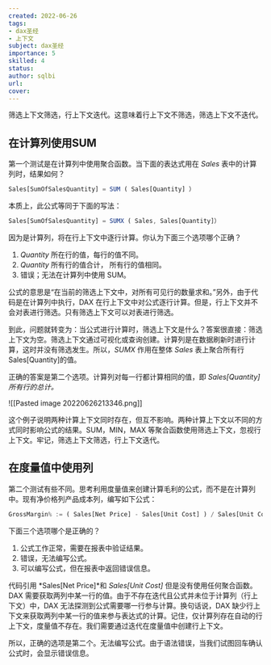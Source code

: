 ```yaml
---
created: 2022-06-26
tags: 
- dax圣经 
- 上下文
subject: dax圣经
importance: 5
skilled: 4
status: 
author: sqlbi
url: 
cover: 
---
```


筛选上下文筛选，行上下文迭代。这意味着行上下文不筛选，筛选上下文不迭代。

## 在计算列使用SUM

第一个测试是在计算列中使用聚合函数。当下面的表达式用在 _Sales_ 表中的计算列时，结果如何？

```js
Sales[SumOfSalesQuantity] = SUM ( Sales[Quantity] ）
```

本质上，此公式等同于下面的写法：

```js
Sales[SumOfSalesQuantity] = SUMX ( Sales, Sales[Quantity]）
```

因为是计算列，将在行上下文中逐行计算。你认为下面三个选项哪个正确？

1.  _Quantity_ 所在行的值，每行的值不同。
2.  _Quantity_ 所有行的值合计， 所有行的值相同。
3.  错误；无法在计算列中使用 SUM。

公式的意思是“在当前的筛选上下文中，对所有可见行的数量求和。”另外，由于代码是在计算列中执行，DAX 在行上下文中对公式逐行计算。但是，行上下文并不会对表进行筛选。只有筛选上下文可以对表进行筛选。

到此，问题就转变为：当公式进行计算时，筛选上下文是什么？答案很直接：筛选上下文为空。筛选上下文通过可视化或查询创建。计算列是在数据刷新时进行计算，这时并没有筛选发生。所以，_SUMX_ 作用在整体 _Sales_ 表上聚合所有行 Sales[Quantity]的值。

正确的答案是第二个选项。计算列对每一行都计算相同的值，即 _Sales[Quantity]所有行的总计。_

![[Pasted image 20220626213346.png]]

这个例子说明两种计算上下文同时存在，但互不影响。两种计算上下文以不同的方式同时影响公式的结果。SUM，MIN，MAX 等聚合函数使用筛选上下文，忽视行上下文。牢记，筛选上下文筛选，行上下文迭代。

## 在度量值中使用列

第二个测试有些不同。思考利用度量值来创建计算毛利的公式，而不是在计算列中。现有净价格列产品成本列，编写如下公式：

```js
GrossMargin% := ( Sales[Net Price] - Sales[Unit Cost] ) / Sales[Unit Cost]
```

下面三个选项哪个是正确的？

1.  公式工作正常，需要在报表中验证结果。
2.  错误，无法编写公式。
3.  可以编写公式，但在报表中返回错误信息。

代码引用 *Sales[Net Price]*和 _Sales[Unit Cost]_ 但是没有使用任何聚合函数。DAX 需要获取两列中某一行的值。由于不存在迭代且公式并未位于计算列（行上下文）中，DAX 无法探测到公式需要哪一行参与计算。换句话说，DAX 缺少行上下文来获取两列中某一行的值来参与表达式的计算。记住，仅计算列存在自动的行上下文，度量值不存在。我们需要通过迭代在度量值中创建行上下文。

所以，正确的选项是第二个。无法编写公式。由于语法错误，当我们试图回车确认公式时，会显示错误信息。